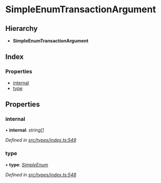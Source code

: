 # SimpleEnumTransactionArgument

## Hierarchy

* **SimpleEnumTransactionArgument**

## Index

### Properties

* [internal](simpleenumtransactionargument.md#internal)
* [type](simpleenumtransactionargument.md#type)

## Properties

### internal

• **internal**: _string\[\]_

_Defined in_ [_src/types/index.ts:549_](https://github.com/PolymathNetwork/polymesh-sdk/blob/1221e467/src/types/index.ts#L549)

### type

• **type**: [_SimpleEnum_](../enums/transactionargumenttype.md#simpleenum)

_Defined in_ [_src/types/index.ts:548_](https://github.com/PolymathNetwork/polymesh-sdk/blob/1221e467/src/types/index.ts#L548)

